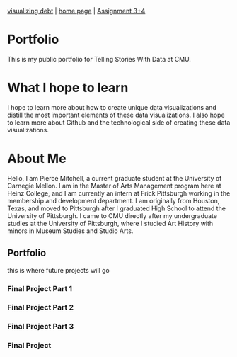 [visualizing debt](visualizing-government-debt) | [home page]( https://pbm15.github.io/Mitchell-Portfolio/) | [Assignment 3+4](Assignment-3-4) 

# Portfolio
This is my public portfolio for Telling Stories With Data at CMU.

# What I hope to learn
I hope to learn more about how to create unique data visualizations and distill the most important elements of these data visualizations. I also hope to learn more about Github and the technological side of creating these data visualizations.

# About Me
Hello, I am Pierce Mitchell, a current graduate student at the University of Carnegie Mellon. I am in the Master of Arts Management program here at Heinz College, and I am currently an intern at Frick Pittsburgh working in the membership and development department. I am originally from Houston, Texas, and moved to Pittsburgh after I graduated High School to attend the University of Pittsburgh. I came to CMU directly after my undergraduate studies at the University of Pittsburgh, where I studied Art History with minors in Museum Studies and Studio Arts. 

## Portfolio 
this is where future projects will go

### Final Project Part 1
### Final Project Part 2
### Final Project Part 3
### Final Project
